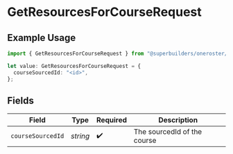 # GetResourcesForCourseRequest

## Example Usage

```typescript
import { GetResourcesForCourseRequest } from "@superbuilders/oneroster/models/operations";

let value: GetResourcesForCourseRequest = {
  courseSourcedId: "<id>",
};
```

## Fields

| Field                       | Type                        | Required                    | Description                 |
| --------------------------- | --------------------------- | --------------------------- | --------------------------- |
| `courseSourcedId`           | *string*                    | :heavy_check_mark:          | The sourcedId of the course |